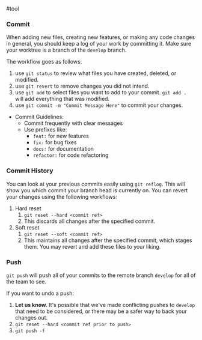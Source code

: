 #tool 
### Commit
When adding new files, creating new features, or making any code changes in general, you should keep a log of your work by committing it. Make sure your worktree is a branch of the `develop` branch.

The workflow goes as follows:

1. use `git status` to review what files you have created, deleted, or modified.
2. use `git revert` to remove changes you did not intend.
3. use `git add` to select files you want to add to your commit. `git add .` will add everything that was modified.
4. use `git commit -m "Commit Message Here"` to commit your changes.

- Commit Guidelines:
    - Commit frequently with clear messages
    - Use prefixes like:
        - `feat:` for new features
        - `fix:` for bug fixes
        - `docs:` for documentation
        - `refactor:` for code refactoring

### Commit History
You can look at your previous commits easily using `git reflog`.  This will show you which commit your branch head is currently on. You can revert your changes using the following workflows:

1. Hard reset
	1. `git reset --hard <commit ref>`
	2. This discards all changes after the specified commit.
2. Soft reset
	1. `git reset --soft <commit ref>`
	2. This maintains all changes after the specified commit, which stages them. You may revert and add these files to your liking.

### Push
`git push` will push all of your commits to the remote branch `develop` for all of the team to see.

If you want to undo a push:
1. **Let us know.** It's possible that we've made conflicting pushes to `develop` that need to be considered, or there may be a safer way to back your changes out.
2. `git reset --hard <commit ref prior to push>`
3. `git push -f`